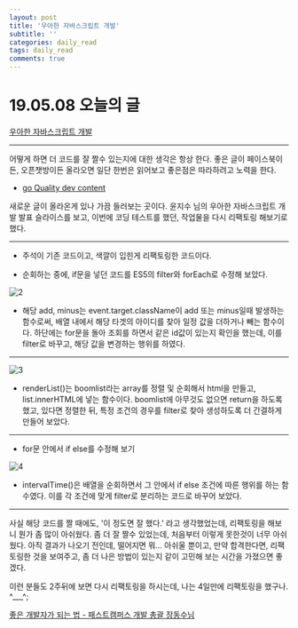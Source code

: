 ```yaml
---
layout: post
title: '우아한 자바스크립트 개발'
subtitle: ''
categories: daily_read
tags: daily_read
comments: true
---
```


# 19.05.08 오늘의 글


[우아한 자바스크립트 개발](https://speakerdeck.com/nigayo/uahan-jabaseukeuribteu-gaebal)

---

어떻게 하면 더 코드를 잘 짤수 있는지에 대한 생각은 항상 한다. 좋은 글이 페이스북이든, 오픈챗방이든 올라오면 일단 한번은 읽어보고 좋은점은 따라하려고 노력을 한다.

- [go Quality dev content](https://github.com/Integerous/goQuality-dev-contents)

새로운 글이 올라온게 있나 가끔 들러보는 곳이다. 윤지수 님의 우아한 자바스크립트 개발 발표 슬라이스를 보고, 이번에 코딩 테스트를 했던, 작업물을 다시 리팩토링 해보기로 했다. 


---

- 주석이 기존 코드이고, 색깔이 입힌게 리팩토링한 코드이다.


- 순회하는 중에, if문을 넣던 코드를 ES5의 filter와 forEach로 수정해 보았다.
 
![2](https://user-images.githubusercontent.com/34129711/57351662-b612cb80-719d-11e9-8744-8e25896aa605.png)

- 해당 add, minus는 event.target.className이 add 또는 minus일때 발생하는 함수로써, 배열 내에서 해당 타겟의 아이디를 찾아 일정 값을 더하거나 빼는 함수이다. 하단에는 for문을 돌아 조회를 하면서 같은 id값이 있는지 확인을 했는데, 이를 filter로 바꾸고, 해당 값을 변경하는 행위를 하였다.

---

![3](https://user-images.githubusercontent.com/34129711/57351697-d3479a00-719d-11e9-9617-81385290aaf5.png)

- renderList()는 boomlist라는 array를 정렬 및 순회해서 html을 만들고, list.innerHTML에 넣는 함수이다. 
boomlist에 아무것도 없으면 return을 하도록 했고, 있다면 정렬한 뒤, 특정 조건의 경우를 filter로 찾아 생성하도록 더 간결하게 만들어 보았다.

---

- for문 안에서 if else를 수정해 보기

![4](https://user-images.githubusercontent.com/34129711/57351774-16a20880-719e-11e9-88b6-d68f8de85f56.png)

- intervalTime()은 배열을 순회하면서 그 안에서 if else 조건에 따른 행위를 하는 함수였다. 이를 각 조건에 맞게 filter로 분리하는 코드로 바꾸어 보았다.

--- 

사실 해당 코드를 짤 때에도, '이 정도면 잘 했다.' 라고 생각했었는데, 리팩토링을 해보니 뭔가 좀 많이 아쉬웠다. 좀 더 잘 짤수 있었는데, 처음부터 이렇게 못한것이 너무 아쉬웠다.
아직 결과가 나오기 전인데, 떨어지면 뭐... 아쉬울 뿐이고, 만약 합격한다면, 리팩토링한 것을 보여주고, 좀 더 나은 방법이 있는지 같이 고민해 보는 시간을 가졌으면 좋겠다.


이런 분들도 2주뒤에 보면 다시 리팩토링을 하시는데, 나는 4일만에 리팩토링을 했구나. ^___^;

[좋은 개발자가 되는 법 - 패스트캠퍼스 개발 총괄 장동수님](https://www.facebook.com/306660186475656/posts/549447715530234/)


